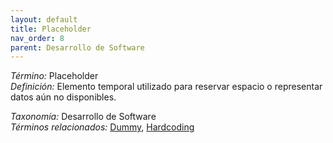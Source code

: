 ```yaml
---
layout: default
title: Placeholder
nav_order: 8
parent: Desarrollo de Software
---
```


*Término:* Placeholder  
*Definición:* Elemento temporal utilizado para reservar espacio o representar datos aún no disponibles.

*Taxonomía:* Desarrollo de Software  
*Términos relacionados:* [Dummy](https://maleniski.github.io/diccionario-angl-tec-mx/docs/alfabeticamente/D/dummy/), [Hardcoding](https://maleniski.github.io/diccionario-angl-tec-mx/docs/alfabeticamente/H/hardcoding/)
